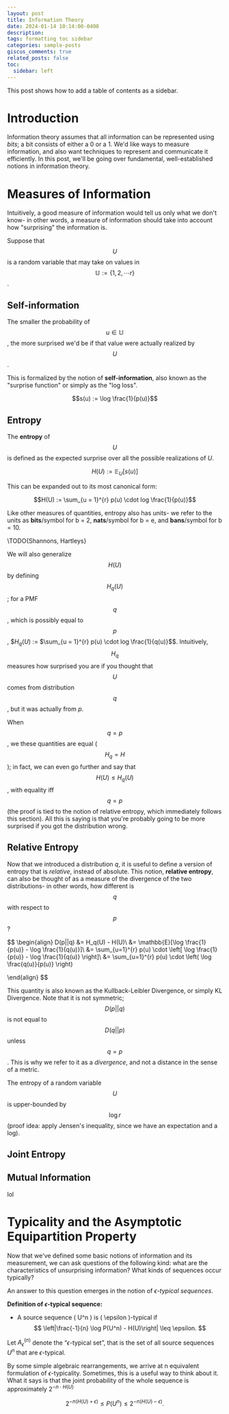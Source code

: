 ```yaml
---
layout: post
title: Information Theory
date: 2024-01-14 10:14:00-0400
description: 
tags: formatting toc sidebar
categories: sample-posts
giscus_comments: true
related_posts: false
toc:
  sidebar: left
---
```


<script src="https://polyfill.io/v3/polyfill.min.js?features=es6"></script>
<script id="MathJax-script" async src="https://cdn.jsdelivr.net/npm/mathjax@3/es5/tex-mml-chtml.js"></script>


This post shows how to add a table of contents as a sidebar.

# Introduction
Information theory assumes that all information can be represented using *bits*; a bit consists of either a 0 or a 1. We'd like ways to measure information, and also want techniques to represent and communicate it efficiently. In this post, we'll be going over fundamental, well-established notions in information theory.

# Measures of Information

Intuitively, a good measure of information would tell us only what we don't know- in other words, a measure of information should take into account how "surprising" the information is.

Suppose that $$U$$ is a random variable that may take on values in $$\mathbb{U} := \{1, 2, \cdots r\}$$. 

## Self-information

The smaller the probability of $$u \in \mathbb{U}$$, the more surprised we'd be if that value were actually realized by $$U$$. 

This is formalized by the notion of **self-information**, also known as the "surprise function" or simply as the "log loss".

$$s(u) := \log \frac{1}{p(u)}$$

## Entropy

The **entropy** of $$U$$ is defined as the expected surprise over all the possible realizations of $U$.

$$H(U) := \mathbb{E}_{U}[s(u)]$$

This can be expanded out to its most canonical form:

$$H(U) := \sum_{u = 1}^{r} p(u) \cdot log \frac{1}{p(u)}$$

Like other measures of quantities, entropy also has units- we refer to the units as **bits**/symbol for b = 2, **nats**/symbol for b = e, and **bans**/symbol for b = 10.

\TODO{Shannons, Hartleys}

We will also generalize $$H(U)$$ by defining $$H_q(U)$$; for a PMF $$q$$, which is possibly equal to $$p$$, $$H_q(U)$ := $\sum_{u = 1}^{r} p(u) \cdot log \frac{1}{q(u)}$$.  Intuitively, $$H_q$$ measures how surprised you are if you thought that $$U$$ comes from distribution $$q$$, but it was actually from $p$. 

When $$q = p$$, we these quantities are equal ($$H_q = H$$); in fact, we can even go further and say that $$H(U) \leq H_q(U)$$, with equality iff $$q = p$$ (the proof is tied to the notion of relative entropy, which immediately follows this section). All this is saying is that you're probably going to be more surprised if you got the distribution wrong.

## Relative Entropy

Now that we introduced a distribution $q$, it is useful to define a version of entropy that is *relative*, instead of absolute. This notion, **relative entropy**, can also be thought of as a measure of the divergence of the two distributions- in other words, how different is $$q$$ with respect to $$p$$?

$$
\begin{align}
D(p||q) &= H_q(U) - H(U)\\
        &= \mathbb{E}[\log \frac{1}{p(u)} - \log \frac{1}{q(u)}]\\
        &= \sum_{u=1}^{r} p(u) \cdot \left[ \log \frac{1}{p(u)} - \log \frac{1}{q(u)} \right]\\
        &= \sum_{u=1}^{r} p(u) \cdot \left( \log \frac{q(u)}{p(u)} \right)

\end{align}
$$

This quantity is also known as the Kullback-Leibler Divergence, or simply KL Divergence. Note that it is not symmetric; $$D(p ||q)$$ is not equal to $$D(q||p)$$ unless $$q = p$$. This is why we refer to it as a *divergence*, and not a distance in the sense of a metric.

The entropy of a random variable $$U$$ is upper-bounded by $$\log r$$ (proof idea: apply Jensen's inequality, since we have an expectation and a log).

## Joint Entropy

## Mutual Information
lol

# Typicality and the Asymptotic Equipartition Property

Now that we've defined some basic notions of information and its measurement, we can ask questions of the following kind: what are the characteristics of unsurprising information? What kinds of sequences occur typically?

An answer to this question emerges in the notion of *$\epsilon$-typical sequences*.

**Definition of $\epsilon$-typical sequence:**
- A source sequence \( U^n \) is \( \epsilon \)-typical if 
$$
  \left|\frac{-1}{n} \log P(U^n) - H(U)\right| \leq \epsilon.
$$

Let $A_\epsilon^{(n)}$ denote the “$\epsilon$-typical set”, that is the set of all source sequences $U^n$ that are $\epsilon$-typical.

By some simple algebraic rearrangements, we arrive at n equivalent formulation of $\epsilon$-typicality. Sometimes, this is a useful way to think about it. What it says is that the joint probability of the whole sequence is approximately $2^{-n \cdot H(U)}$

$$
 2^{-n(H(U) + \epsilon)} \leq P(U^n) \leq 2^{-n(H(U) - \epsilon)}.
$$


